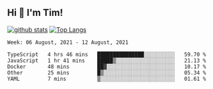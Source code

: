 ## Hi 👋 I'm Tim!
  
  [![github stats](https://github-readme-stats.vercel.app/api?username=thostetler&theme=dracula&count_private=true&show_icons=true)](https://github.com/thostetler/github-readme-stats)
  [![Top Langs](https://github-readme-stats.vercel.app/api/top-langs/?username=thostetler&layout=compact&count_private=true&theme=dracula&show_icons=true)](https://github.com/thostetler/github-readme-stats)
 
<!--START_SECTION:waka-->
```text
Week: 06 August, 2021 - 12 August, 2021

TypeScript   4 hrs 46 mins   ███████████████░░░░░░░░░░   59.70 % 
JavaScript   1 hr 41 mins    █████▒░░░░░░░░░░░░░░░░░░░   21.13 % 
Docker       48 mins         ██▓░░░░░░░░░░░░░░░░░░░░░░   10.17 % 
Other        25 mins         █▒░░░░░░░░░░░░░░░░░░░░░░░   05.34 % 
YAML         7 mins          ▒░░░░░░░░░░░░░░░░░░░░░░░░   01.61 % 
```
<!--END_SECTION:waka-->
